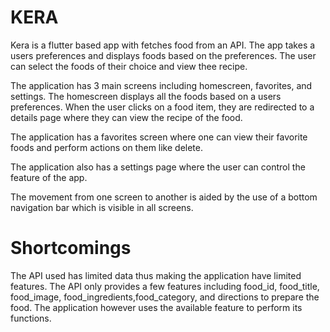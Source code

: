 # KERA

Kera is a flutter based app with fetches food from an API.
The app takes a users preferences and displays foods based on the preferences.
The user can select the foods of their choice and view thee recipe.

The application has 3 main screens including homescreen, favorites, and settings.
The homescreen displays all the foods based on a users preferences. When the user clicks on a food item, they are redirected to a details page where they can view the recipe of the food.

The application has a favorites screen where one can view their favorite foods and perform actions on them like delete.

The application also has a settings page where the user can control the feature of the app.

The movement from one screen to another is aided by the use of a bottom navigation bar which is visible in all screens.

# Shortcomings
The API used has limited data thus making the application have limited features. The API only provides a few features
including food_id, food_title, food_image, food_ingredients,food_category, and directions to prepare the food. 
The application however uses the available feature to perform its functions.

